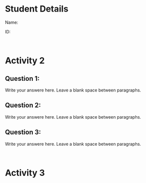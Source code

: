 # Student Details

Name:

ID:


<br />

# Activity 2

## Question 1:

Write your answere here. Leave a blank space between paragraphs.


## Question 2:

Write your answere here. Leave a blank space between paragraphs.


## Question 3:

Write your answere here. Leave a blank space between paragraphs.



<br />


# Activity 3
